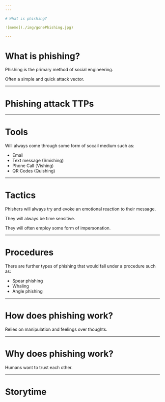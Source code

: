 ```yaml
---
---

# What is phishing?

![meme](./img/gonePhishing.jpg)

---
```


# What is phishing?

Phishing is the primary method of social engineering.

Often a simple and quick attack vector.

---

# Phishing attack TTPs

---

# Tools

Will always come through some form of socail medium such as: 

- Email
- Text message (Smishing)
- Phone Call (Vishing)
- QR Codes (Quishing)

---

# Tactics

Phishers will always try and evoke an emotional reaction to their message. 

They will always be time sensitive.

They will often employ some form of impersonation.

---

# Procedures

There are further types of phishing that would fall under a procedure such as:

- Spear phishing
- Whaling
- Angle phishing

---

# How does phishing work?

Relies on manipulation and feelings over thoughts.

---

# Why does phishing work? 

Humans want to trust each other.

---

# Storytime
